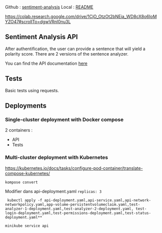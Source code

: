 
Github : [sentiment-analysis](https://github.com/FelitaD/sentiment-analysis)
Local : [README](file:///Users/donor/PycharmProjects/sentiment-analysis/README.md) 

https://colab.research.google.com/drive/1CjO_OtzOt2bNEia_WD8cX8o6IoMYZO47#scrollTo=dgwVRnl0nu3L
  
## Sentiment Analysis API
  
After authentification, the user can provide a sentence that will yield a polarity score.
There are 2 versions of the sentence analyzer.
  
You can find the API documentation [here](https://documenter.getpostman.com/view/17951830/UVktpYz8)
  
## Tests
  
Basic tests using requests.
  
## Deployments
  
### Single-cluster deployment with Docker compose
  
2 containers :
- API
- Tests
  
### Multi-cluster deployment with Kubernetes
https://kubernetes.io/docs/tasks/configure-pod-container/translate-compose-kubernetes/  
  
```kompose convert```
  
Modifier dans api-deployment.yaml ```replicas: 3```
  
``` kubectl apply -f api-deployment.yaml,api-service.yaml,api-network-networkpolicy.yaml,app-volume-persistentvolumeclaim.yaml,test-analyzer-1-deployment.yaml,test-analyzer-2-deployment.yaml, test-login-deployment.yaml,test-permissions-deployment.yaml,test-status-deployment.yaml**``` 
  
```minikube service api```
